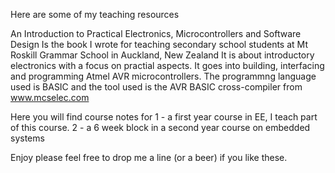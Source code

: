 Here are some of my teaching resources 

An Introduction to Practical Electronics, Microcontrollers and Software Design
Is the book I wrote for teaching secondary school students at Mt Roskill Grammar School in Auckland, New Zealand
It is about introductory electronics with a focus on practial aspects.
It goes into building, interfacing and programming Atmel AVR microcontrollers.
The programmng language used is BASIC and the tool used is the AVR BASIC cross-compiler from www.mcselec.com

Here you will find course notes for 
  1 - a first year course in EE, I teach part of this course.
  2 - a 6 week block in a second year course on embedded systems 

Enjoy 
please feel free to drop me a line (or a beer) if you like these.
